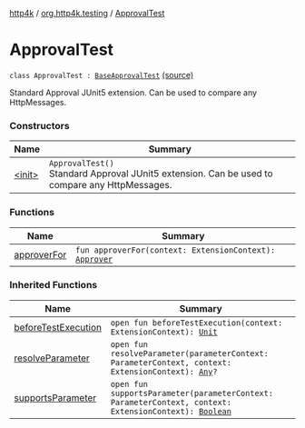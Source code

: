 [http4k](../../index.md) / [org.http4k.testing](../index.md) / [ApprovalTest](./index.md)

# ApprovalTest

`class ApprovalTest : `[`BaseApprovalTest`](../-base-approval-test/index.md) [(source)](https://github.com/http4k/http4k/blob/master/http4k-testing-approval/src/main/kotlin/org/http4k/testing/ApprovalTest.kt#L41)

Standard Approval JUnit5 extension. Can be used to compare any HttpMessages.

### Constructors

| Name | Summary |
|---|---|
| [&lt;init&gt;](-init-.md) | `ApprovalTest()`<br>Standard Approval JUnit5 extension. Can be used to compare any HttpMessages. |

### Functions

| Name | Summary |
|---|---|
| [approverFor](approver-for.md) | `fun approverFor(context: ExtensionContext): `[`Approver`](../-approver/index.md) |

### Inherited Functions

| Name | Summary |
|---|---|
| [beforeTestExecution](../-base-approval-test/before-test-execution.md) | `open fun beforeTestExecution(context: ExtensionContext): `[`Unit`](https://kotlinlang.org/api/latest/jvm/stdlib/kotlin/-unit/index.html) |
| [resolveParameter](../-base-approval-test/resolve-parameter.md) | `open fun resolveParameter(parameterContext: ParameterContext, context: ExtensionContext): `[`Any`](https://kotlinlang.org/api/latest/jvm/stdlib/kotlin/-any/index.html)`?` |
| [supportsParameter](../-base-approval-test/supports-parameter.md) | `open fun supportsParameter(parameterContext: ParameterContext, context: ExtensionContext): `[`Boolean`](https://kotlinlang.org/api/latest/jvm/stdlib/kotlin/-boolean/index.html) |
